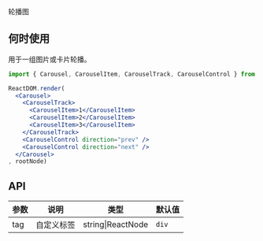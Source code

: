 轮播图

## 何时使用
用于一组图片或卡片轮播。

````jsx
import { Carousel, CarouselItem, CarouselTrack, CarouselControl } from 'xbrick'

ReactDOM.render(
  <Carousel>
    <CarouselTrack>
      <CarouselItem>1</CarouselItem>
      <CarouselItem>2</CarouselItem>
      <CarouselItem>3</CarouselItem>
    </CarouselTrack>
    <CarouselControl direction="prev" />
    <CarouselControl direction="next" />
  </Carousel>
, rootNode)
````

## API

| 参数 | 说明 | 类型 | 默认值 |
| --- | --- | --- | --- |
| tag | 自定义标签 | string\|ReactNode | `div` |
